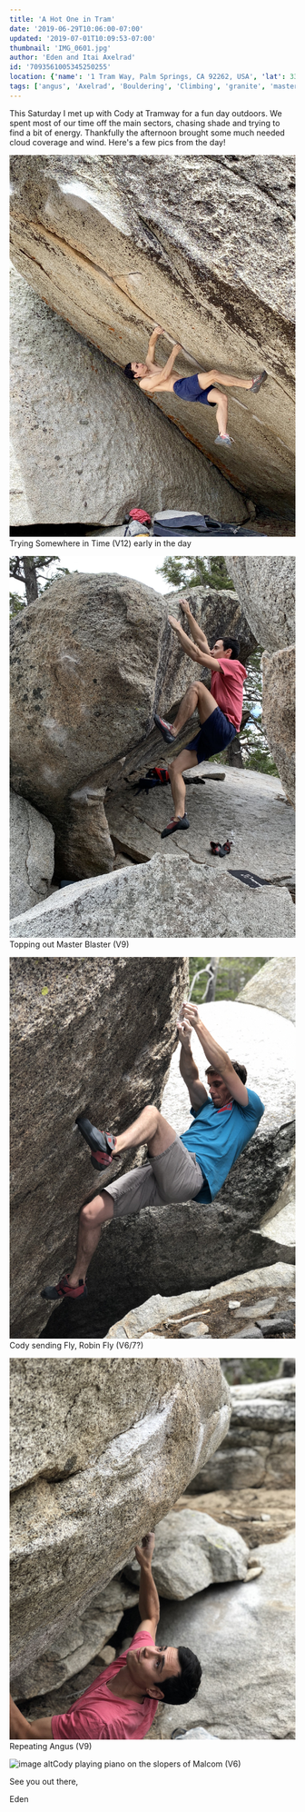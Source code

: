 ```yaml
---
title: 'A Hot One in Tram'
date: '2019-06-29T10:06:00-07:00'
updated: '2019-07-01T10:09:53-07:00'
thumbnail: 'IMG_0601.jpg'
author: 'Eden and Itai Axelrad'
id: '7093561005345250255'
location: {'name': '1 Tram Way, Palm Springs, CA 92262, USA', 'lat': 33.8370537, 'lng': -116.61410619999998, 'span': '51.044069,82.617188'}
tags: ['angus', 'Axelrad', 'Bouldering', 'Climbing', 'granite', 'master blaster', 'somewhere in time', 'Tramway']
---
```

This Saturday I met up with Cody at Tramway for a fun day outdoors. We spent most of our time off the main sectors, chasing shade and trying to find a bit of energy. Thankfully the afternoon brought some much needed cloud coverage and wind. Here's a few pics from the day!

![image alt](/images/IMG_0601.jpg)Trying Somewhere in Time (V12) early in the day

![image alt](/images/IMG_0619.JPG)Topping out Master Blaster (V9)

![image alt](/images/IMG_8679.jpg)Cody sending Fly, Robin Fly (V6/7?)

![image alt](/images/IMG_8706.jpg)Repeating Angus (V9)

![image alt](/images/IMG_8710.jpg)Cody playing piano on the slopers of Malcom (V6)

See you out there,

Eden

